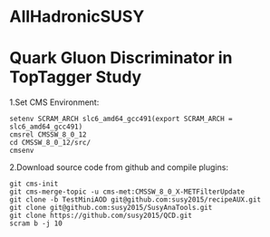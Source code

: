 # AllHadronicSUSY
# Quark Gluon Discriminator in TopTagger Study

1.Set CMS Environment:

```
setenv SCRAM_ARCH slc6_amd64_gcc491(export SCRAM_ARCH = slc6_amd64_gcc491)
cmsrel CMSSW_8_0_12
cd CMSSW_8_0_12/src/
cmsenv
```

2.Download source code from github and compile plugins:

```
git cms-init
git cms-merge-topic -u cms-met:CMSSW_8_0_X-METFilterUpdate
git clone -b TestMiniAOD git@github.com:susy2015/recipeAUX.git
git clone git@github.com:susy2015/SusyAnaTools.git
git clone https://github.com/susy2015/QCD.git
scram b -j 10
```


